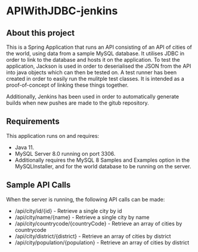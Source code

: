 # APIWithJDBC-jenkins

## About this project

This is a Spring Application that runs an API consisting of an API of cities of the world, using data from a sample MySQL database. It utilises JDBC in order to link to the database and hosts it on the application. To test the application, Jackson is used in order to deserialised the JSON from the API into java objects which can then be tested on. A test runner has been created in order to easily run the mulitple test classes. It is intended as a proof-of-concept of linking these things together.

Additionally, Jenkins has been used in order to automatically generate builds when new pushes are made to the gitub repository.

## Requirements

This application runs on and requires:

* Java 11.
* MySQL Server 8.0 running on port 3306.
* Additionally requires the MySQL 8 Samples and Examples option in the MySQLInstaller, and for the world database to be running on the server.

## Sample API Calls

When the server is running, the following API calls can be made:

* /api/city/id/{id} - Retrieve a single city by id
* /api/city/name/{name} - Retrieve a single city by name
* /api/city/countrycode/{countryCode} - Retrieve an array of cities by countrycode
* /api/city/district/{district} - Retrieve an array of cities by district
* /api/city/population/{population} - Retrieve an array of cities by district
